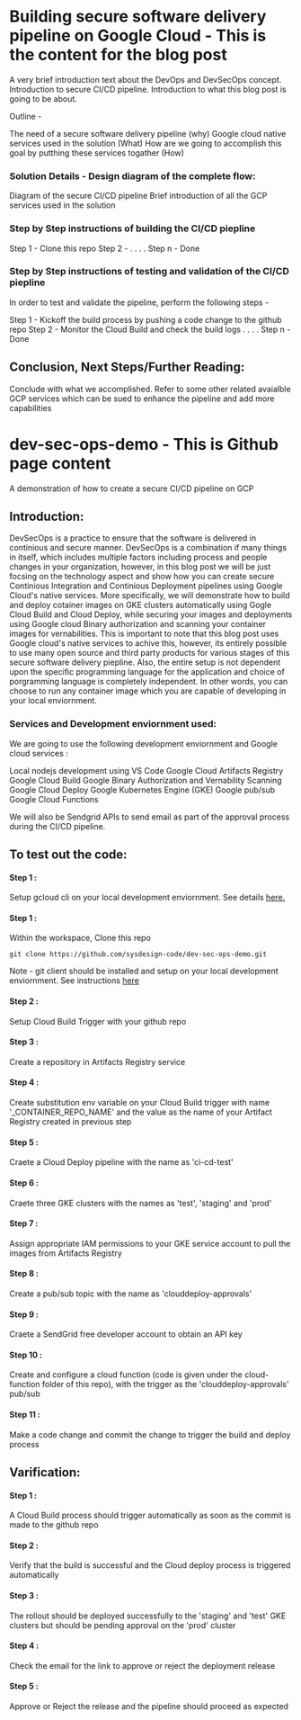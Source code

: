 
# Building secure software delivery pipeline on Google Cloud - This is the content for the blog post


A very brief introduction text about the DevOps and DevSecOps concept. 
Introduction to secure CI/CD pipeline.
Introduction to what this blog post is going to be about.

Outline -

The need of a secure software delivery pipeline (why)
Google cloud native services used in the solution (What)
How are we going to accomplish this goal by putthing these services togather (How)


### Solution Details - Design diagram of the complete flow:

Diagram of the secure CI/CD pipeline
Brief introduction of all the GCP services used in the solution

### Step by Step instructions of building the CI/CD piepline

Step 1 - Clone this repo
Step 2 -
.
.
.
.
Step n - Done

### Step by Step instructions of testing and validation of the CI/CD piepline

In order to test and validate the pipeline, perform the following steps - 

Step 1 - Kickoff the build process by pushing a code change to the github repo
Step 2 - Monitor the Cloud Build and check the build logs
.
.
.
.
Step n - Done

## Conclusion, Next Steps/Further Reading:

Conclude with what we accomplished.
Refer to some other related avaialble GCP services which can be sued to enhance the pipeline and add more capabilities






# dev-sec-ops-demo - This is Github page content
A demonstration of how to create a secure CI/CD pipeline on GCP


## Introduction:


DevSecOps is a practice to ensure that the software is delivered in continious and secure manner. DevSecOps is a combination if many things in itself, which includes multiple factors including process and people changes in your organization, however, in this blog post we will be just focsing on the technology aspect and show how you can create secure Continious Integration and Continious Deployment pipelines using Google Cloud's native services. More specifically, we will demonstrate how to build and deploy cotainer images on GKE clusters automatically using Gogle Cloud Build and Cloud Deploy, while securing your images and deployments using Google cloud Binary authorization and scanning your container images for vernabilities. This is important to note that this blog post uses Google cloud's native services to achive this, however, its entirely possible to use many open source and third party products for various stages of this secure software delivery piepline. Also, the entire setup is not dependent upon the specific programming language for the application and choice of porgramming language is completely independent. In other words, you can choose to run any container image which you are capable of developing in your local enviornment.


### Services and Development enviornment used:

We are going to use the following development enviornment and Google cloud services :

Local nodejs development using VS Code
Google Cloud Artifacts Registry
Google Cloud Build
Google Binary Authorization and Vernability Scanning
Google Cloud Deploy
Google Kubernetes Engine (GKE)
Google pub/sub
Google Cloud Functions

We will also be Sendgrid APIs to send email as part of the approval process during the CI/CD pipeline.

## To test out the code:

#### Step 1 :

Setup gcloud cli on your local development enviornment. See details [here.](https://cloud.google.com/sdk/docs/install)

#### Step 1 :

Within the workspace, Clone this repo 

```
git clone https://github.com/sysdesign-code/dev-sec-ops-demo.git

```

Note - git client should be installed and setup on your local development enviornment. See instructions [here](https://git-scm.com/book/en/v2/Getting-Started-Installing-Git) 

#### Step 2 :

Setup Cloud Build Trigger with your github repo

#### Step 3 :

Create a repository in Artifacts Registry service 

#### Step 4 :

Create substitution env variable on your Cloud Build trigger with name '_CONTAINER_REPO_NAME' and the value as the name of your Artifact Registry created in previous step

#### Step 5 :

Craete a Cloud Deploy pipeline with the name as 'ci-cd-test'

#### Step 6 :

Craete three GKE clusters with the names as 'test', 'staging' and 'prod'


#### Step 7 :

Assign appropriate IAM permissions to your GKE service account to pull the images from Artifacts Registry

#### Step 8 :

Create a pub/sub topic with the name as 'clouddeploy-approvals'

#### Step 9 :

Craete a SendGrid free developer account to obtain an API key

#### Step 10 :

Create and configure a cloud function (code is given under the cloud-function folder of this repo), with the trigger as the 'clouddeploy-approvals' pub/sub


#### Step 11 :

Make a code change and commit the change to trigger the build and deploy process


## Varification:


#### Step 1 :

A Cloud Build process should trigger automatically as soon as the commit is made to the github repo


#### Step 2 :

Verify that the build is successful and the Cloud deploy process is triggered automatically


#### Step 3 :

The rollout should be deployed successfully to the 'staging' and 'test' GKE clusters but should be pending approval on the 'prod' cluster


#### Step 4 :

Check the email for the link to approve or reject the deployment release


#### Step 5 :

Approve or Reject the release and the pipeline should proceed as expected